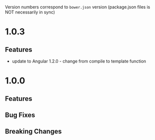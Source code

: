 Version numbers correspond to `bower.json` version (package.json files is NOT necessarily in sync)

# 1.0.3
## Features
- update to Angular 1.2.0 - change from compile to template function

# 1.0.0

## Features
		
## Bug Fixes

## Breaking Changes